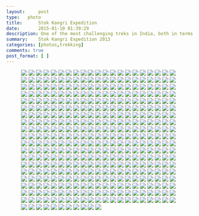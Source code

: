 ```yaml
---
layout:     post
type:   photo
title:      Stok Kangri Expedition
date:       2015-01-10 01:39:29
description: One of the most challenging treks in India, both in terms of altitude and challenges. Summit day is unforgiving.
summary:    Stok Kangri Expedition 2013
categories: [photos,trekking]
comments: true
post_format: [ ]
---
```


<figure class="third">
<a href="{{ site.url }}/images/posts/stok_kangri/10153012365950032.jpg"><img src="{{ site.url }}/images/posts/stok_kangri/10153012365950032.jpg"></a>
<a href="{{ site.url }}/images/posts/stok_kangri/10153012366490032.jpg"><img src="{{ site.url }}/images/posts/stok_kangri/10153012366490032.jpg"></a>
<a href="{{ site.url }}/images/posts/stok_kangri/10153012366575032.jpg"><img src="{{ site.url }}/images/posts/stok_kangri/10153012366575032.jpg"></a>
<a href="{{ site.url }}/images/posts/stok_kangri/10153012366635032.jpg"><img src="{{ site.url }}/images/posts/stok_kangri/10153012366635032.jpg"></a>
<a href="{{ site.url }}/images/posts/stok_kangri/10153012366895032.jpg"><img src="{{ site.url }}/images/posts/stok_kangri/10153012366895032.jpg"></a>
<a href="{{ site.url }}/images/posts/stok_kangri/10153012367115032.jpg"><img src="{{ site.url }}/images/posts/stok_kangri/10153012367115032.jpg"></a>
<a href="{{ site.url }}/images/posts/stok_kangri/10153012367130032.jpg"><img src="{{ site.url }}/images/posts/stok_kangri/10153012367130032.jpg"></a>
<a href="{{ site.url }}/images/posts/stok_kangri/10153012367240032.jpg"><img src="{{ site.url }}/images/posts/stok_kangri/10153012367240032.jpg"></a>
<a href="{{ site.url }}/images/posts/stok_kangri/10153012367510032.jpg"><img src="{{ site.url }}/images/posts/stok_kangri/10153012367510032.jpg"></a>
<a href="{{ site.url }}/images/posts/stok_kangri/10153012367765032.jpg"><img src="{{ site.url }}/images/posts/stok_kangri/10153012367765032.jpg"></a>
<a href="{{ site.url }}/images/posts/stok_kangri/10153012368810032.jpg"><img src="{{ site.url }}/images/posts/stok_kangri/10153012368810032.jpg"></a>
<a href="{{ site.url }}/images/posts/stok_kangri/10153012368845032.jpg"><img src="{{ site.url }}/images/posts/stok_kangri/10153012368845032.jpg"></a>
<a href="{{ site.url }}/images/posts/stok_kangri/10153012369815032.jpg"><img src="{{ site.url }}/images/posts/stok_kangri/10153012369815032.jpg"></a>
<a href="{{ site.url }}/images/posts/stok_kangri/10153012371290032.jpg"><img src="{{ site.url }}/images/posts/stok_kangri/10153012371290032.jpg"></a>
<a href="{{ site.url }}/images/posts/stok_kangri/10153012371375032.jpg"><img src="{{ site.url }}/images/posts/stok_kangri/10153012371375032.jpg"></a>
<a href="{{ site.url }}/images/posts/stok_kangri/10153012382440032.jpg"><img src="{{ site.url }}/images/posts/stok_kangri/10153012382440032.jpg"></a>
<a href="{{ site.url }}/images/posts/stok_kangri/10153012382505032.jpg"><img src="{{ site.url }}/images/posts/stok_kangri/10153012382505032.jpg"></a>
<a href="{{ site.url }}/images/posts/stok_kangri/10153012382555032.jpg"><img src="{{ site.url }}/images/posts/stok_kangri/10153012382555032.jpg"></a>
<a href="{{ site.url }}/images/posts/stok_kangri/10153012382815032.jpg"><img src="{{ site.url }}/images/posts/stok_kangri/10153012382815032.jpg"></a>
<a href="{{ site.url }}/images/posts/stok_kangri/10153012383090032.jpg"><img src="{{ site.url }}/images/posts/stok_kangri/10153012383090032.jpg"></a>
<a href="{{ site.url }}/images/posts/stok_kangri/10153012383150032.jpg"><img src="{{ site.url }}/images/posts/stok_kangri/10153012383150032.jpg"></a>
<a href="{{ site.url }}/images/posts/stok_kangri/10153012390275032.jpg"><img src="{{ site.url }}/images/posts/stok_kangri/10153012390275032.jpg"></a>
<a href="{{ site.url }}/images/posts/stok_kangri/10153012392725032.jpg"><img src="{{ site.url }}/images/posts/stok_kangri/10153012392725032.jpg"></a>
<a href="{{ site.url }}/images/posts/stok_kangri/10153012392855032.jpg"><img src="{{ site.url }}/images/posts/stok_kangri/10153012392855032.jpg"></a>
<a href="{{ site.url }}/images/posts/stok_kangri/10153012393150032.jpg"><img src="{{ site.url }}/images/posts/stok_kangri/10153012393150032.jpg"></a>
<a href="{{ site.url }}/images/posts/stok_kangri/10153012393525032.jpg"><img src="{{ site.url }}/images/posts/stok_kangri/10153012393525032.jpg"></a>
<a href="{{ site.url }}/images/posts/stok_kangri/10153012393805032.jpg"><img src="{{ site.url }}/images/posts/stok_kangri/10153012393805032.jpg"></a>
<a href="{{ site.url }}/images/posts/stok_kangri/10153012394025032.jpg"><img src="{{ site.url }}/images/posts/stok_kangri/10153012394025032.jpg"></a>
<a href="{{ site.url }}/images/posts/stok_kangri/10153012394250032.jpg"><img src="{{ site.url }}/images/posts/stok_kangri/10153012394250032.jpg"></a>
<a href="{{ site.url }}/images/posts/stok_kangri/10153012394335032.jpg"><img src="{{ site.url }}/images/posts/stok_kangri/10153012394335032.jpg"></a>
<a href="{{ site.url }}/images/posts/stok_kangri/10153012394810032.jpg"><img src="{{ site.url }}/images/posts/stok_kangri/10153012394810032.jpg"></a>
<a href="{{ site.url }}/images/posts/stok_kangri/10153012404295032.jpg"><img src="{{ site.url }}/images/posts/stok_kangri/10153012404295032.jpg"></a>
<a href="{{ site.url }}/images/posts/stok_kangri/10153012404580032.jpg"><img src="{{ site.url }}/images/posts/stok_kangri/10153012404580032.jpg"></a>
<a href="{{ site.url }}/images/posts/stok_kangri/10153012404585032.jpg"><img src="{{ site.url }}/images/posts/stok_kangri/10153012404585032.jpg"></a>
<a href="{{ site.url }}/images/posts/stok_kangri/10153012404745032.jpg"><img src="{{ site.url }}/images/posts/stok_kangri/10153012404745032.jpg"></a>
<a href="{{ site.url }}/images/posts/stok_kangri/10153012405150032.jpg"><img src="{{ site.url }}/images/posts/stok_kangri/10153012405150032.jpg"></a>
<a href="{{ site.url }}/images/posts/stok_kangri/10153012405350032.jpg"><img src="{{ site.url }}/images/posts/stok_kangri/10153012405350032.jpg"></a>
<a href="{{ site.url }}/images/posts/stok_kangri/10153012405530032.jpg"><img src="{{ site.url }}/images/posts/stok_kangri/10153012405530032.jpg"></a>
<a href="{{ site.url }}/images/posts/stok_kangri/10153012405820032.jpg"><img src="{{ site.url }}/images/posts/stok_kangri/10153012405820032.jpg"></a>
<a href="{{ site.url }}/images/posts/stok_kangri/10153012406025032.jpg"><img src="{{ site.url }}/images/posts/stok_kangri/10153012406025032.jpg"></a>
<a href="{{ site.url }}/images/posts/stok_kangri/10153012406740032.jpg"><img src="{{ site.url }}/images/posts/stok_kangri/10153012406740032.jpg"></a>
<a href="{{ site.url }}/images/posts/stok_kangri/10153012407150032.jpg"><img src="{{ site.url }}/images/posts/stok_kangri/10153012407150032.jpg"></a>
<a href="{{ site.url }}/images/posts/stok_kangri/10153012413920032.jpg"><img src="{{ site.url }}/images/posts/stok_kangri/10153012413920032.jpg"></a>
<a href="{{ site.url }}/images/posts/stok_kangri/10153012413945032.jpg"><img src="{{ site.url }}/images/posts/stok_kangri/10153012413945032.jpg"></a>
<a href="{{ site.url }}/images/posts/stok_kangri/10153012451215032.jpg"><img src="{{ site.url }}/images/posts/stok_kangri/10153012451215032.jpg"></a>
<a href="{{ site.url }}/images/posts/stok_kangri/10153012451815032.jpg"><img src="{{ site.url }}/images/posts/stok_kangri/10153012451815032.jpg"></a>
<a href="{{ site.url }}/images/posts/stok_kangri/10153012460555032.jpg"><img src="{{ site.url }}/images/posts/stok_kangri/10153012460555032.jpg"></a>
<a href="{{ site.url }}/images/posts/stok_kangri/10153012461110032.jpg"><img src="{{ site.url }}/images/posts/stok_kangri/10153012461110032.jpg"></a>
<a href="{{ site.url }}/images/posts/stok_kangri/10153012461440032.jpg"><img src="{{ site.url }}/images/posts/stok_kangri/10153012461440032.jpg"></a>
<a href="{{ site.url }}/images/posts/stok_kangri/10153012461765032.jpg"><img src="{{ site.url }}/images/posts/stok_kangri/10153012461765032.jpg"></a>
<a href="{{ site.url }}/images/posts/stok_kangri/10153012462220032.jpg"><img src="{{ site.url }}/images/posts/stok_kangri/10153012462220032.jpg"></a>
<a href="{{ site.url }}/images/posts/stok_kangri/10153012586525032.jpg"><img src="{{ site.url }}/images/posts/stok_kangri/10153012586525032.jpg"></a>
<a href="{{ site.url }}/images/posts/stok_kangri/10153012586670032.jpg"><img src="{{ site.url }}/images/posts/stok_kangri/10153012586670032.jpg"></a>
<a href="{{ site.url }}/images/posts/stok_kangri/10153012586725032.jpg"><img src="{{ site.url }}/images/posts/stok_kangri/10153012586725032.jpg"></a>
<a href="{{ site.url }}/images/posts/stok_kangri/10153012586895032.jpg"><img src="{{ site.url }}/images/posts/stok_kangri/10153012586895032.jpg"></a>
<a href="{{ site.url }}/images/posts/stok_kangri/10153012587160032.jpg"><img src="{{ site.url }}/images/posts/stok_kangri/10153012587160032.jpg"></a>
<a href="{{ site.url }}/images/posts/stok_kangri/10153012587430032.jpg"><img src="{{ site.url }}/images/posts/stok_kangri/10153012587430032.jpg"></a>
<a href="{{ site.url }}/images/posts/stok_kangri/10153012587700032.jpg"><img src="{{ site.url }}/images/posts/stok_kangri/10153012587700032.jpg"></a>
<a href="{{ site.url }}/images/posts/stok_kangri/10153012587920032.jpg"><img src="{{ site.url }}/images/posts/stok_kangri/10153012587920032.jpg"></a>
<a href="{{ site.url }}/images/posts/stok_kangri/10153012588185032.jpg"><img src="{{ site.url }}/images/posts/stok_kangri/10153012588185032.jpg"></a>
<a href="{{ site.url }}/images/posts/stok_kangri/10153012588485032.jpg"><img src="{{ site.url }}/images/posts/stok_kangri/10153012588485032.jpg"></a>
<a href="{{ site.url }}/images/posts/stok_kangri/10153012588705032.jpg"><img src="{{ site.url }}/images/posts/stok_kangri/10153012588705032.jpg"></a>
<a href="{{ site.url }}/images/posts/stok_kangri/10153012588950032.jpg"><img src="{{ site.url }}/images/posts/stok_kangri/10153012588950032.jpg"></a>
<a href="{{ site.url }}/images/posts/stok_kangri/10153012589215032.jpg"><img src="{{ site.url }}/images/posts/stok_kangri/10153012589215032.jpg"></a>
<a href="{{ site.url }}/images/posts/stok_kangri/10153012589475032.jpg"><img src="{{ site.url }}/images/posts/stok_kangri/10153012589475032.jpg"></a>
<a href="{{ site.url }}/images/posts/stok_kangri/10153012589690032.jpg"><img src="{{ site.url }}/images/posts/stok_kangri/10153012589690032.jpg"></a>
<a href="{{ site.url }}/images/posts/stok_kangri/10153012590075032.jpg"><img src="{{ site.url }}/images/posts/stok_kangri/10153012590075032.jpg"></a>
<a href="{{ site.url }}/images/posts/stok_kangri/10153012590485032.jpg"><img src="{{ site.url }}/images/posts/stok_kangri/10153012590485032.jpg"></a>
<a href="{{ site.url }}/images/posts/stok_kangri/10153012591050032.jpg"><img src="{{ site.url }}/images/posts/stok_kangri/10153012591050032.jpg"></a>
<a href="{{ site.url }}/images/posts/stok_kangri/10153012591215032.jpg"><img src="{{ site.url }}/images/posts/stok_kangri/10153012591215032.jpg"></a>
<a href="{{ site.url }}/images/posts/stok_kangri/10153012621095032.jpg"><img src="{{ site.url }}/images/posts/stok_kangri/10153012621095032.jpg"></a>
<a href="{{ site.url }}/images/posts/stok_kangri/10153012621525032.jpg"><img src="{{ site.url }}/images/posts/stok_kangri/10153012621525032.jpg"></a>
<a href="{{ site.url }}/images/posts/stok_kangri/10153012621545032.jpg"><img src="{{ site.url }}/images/posts/stok_kangri/10153012621545032.jpg"></a>
<a href="{{ site.url }}/images/posts/stok_kangri/10153012621750032.jpg"><img src="{{ site.url }}/images/posts/stok_kangri/10153012621750032.jpg"></a>
<a href="{{ site.url }}/images/posts/stok_kangri/10153012621930032.jpg"><img src="{{ site.url }}/images/posts/stok_kangri/10153012621930032.jpg"></a>
<a href="{{ site.url }}/images/posts/stok_kangri/10153012622190032.jpg"><img src="{{ site.url }}/images/posts/stok_kangri/10153012622190032.jpg"></a>
<a href="{{ site.url }}/images/posts/stok_kangri/10153012622885032.jpg"><img src="{{ site.url }}/images/posts/stok_kangri/10153012622885032.jpg"></a>
<a href="{{ site.url }}/images/posts/stok_kangri/10153012623100032.jpg"><img src="{{ site.url }}/images/posts/stok_kangri/10153012623100032.jpg"></a>
<a href="{{ site.url }}/images/posts/stok_kangri/10153012623305032.jpg"><img src="{{ site.url }}/images/posts/stok_kangri/10153012623305032.jpg"></a>
<a href="{{ site.url }}/images/posts/stok_kangri/10153012623585032.jpg"><img src="{{ site.url }}/images/posts/stok_kangri/10153012623585032.jpg"></a>
<a href="{{ site.url }}/images/posts/stok_kangri/10153012623770032.jpg"><img src="{{ site.url }}/images/posts/stok_kangri/10153012623770032.jpg"></a>
<a href="{{ site.url }}/images/posts/stok_kangri/10153012623930032.jpg"><img src="{{ site.url }}/images/posts/stok_kangri/10153012623930032.jpg"></a>
<a href="{{ site.url }}/images/posts/stok_kangri/10153012624130032.jpg"><img src="{{ site.url }}/images/posts/stok_kangri/10153012624130032.jpg"></a>
<a href="{{ site.url }}/images/posts/stok_kangri/10153012624365032.jpg"><img src="{{ site.url }}/images/posts/stok_kangri/10153012624365032.jpg"></a>
<a href="{{ site.url }}/images/posts/stok_kangri/10153012624540032.jpg"><img src="{{ site.url }}/images/posts/stok_kangri/10153012624540032.jpg"></a>
<a href="{{ site.url }}/images/posts/stok_kangri/10153012624690032.jpg"><img src="{{ site.url }}/images/posts/stok_kangri/10153012624690032.jpg"></a>
<a href="{{ site.url }}/images/posts/stok_kangri/10153012624805032.jpg"><img src="{{ site.url }}/images/posts/stok_kangri/10153012624805032.jpg"></a>
<a href="{{ site.url }}/images/posts/stok_kangri/10153012625310032.jpg"><img src="{{ site.url }}/images/posts/stok_kangri/10153012625310032.jpg"></a>
<a href="{{ site.url }}/images/posts/stok_kangri/10153012625510032.jpg"><img src="{{ site.url }}/images/posts/stok_kangri/10153012625510032.jpg"></a>
<a href="{{ site.url }}/images/posts/stok_kangri/10153012625785032.jpg"><img src="{{ site.url }}/images/posts/stok_kangri/10153012625785032.jpg"></a>
<a href="{{ site.url }}/images/posts/stok_kangri/10153012626095032.jpg"><img src="{{ site.url }}/images/posts/stok_kangri/10153012626095032.jpg"></a>
<a href="{{ site.url }}/images/posts/stok_kangri/10153012626445032.jpg"><img src="{{ site.url }}/images/posts/stok_kangri/10153012626445032.jpg"></a>
<a href="{{ site.url }}/images/posts/stok_kangri/10153012626670032.jpg"><img src="{{ site.url }}/images/posts/stok_kangri/10153012626670032.jpg"></a>
<a href="{{ site.url }}/images/posts/stok_kangri/10153012626820032.jpg"><img src="{{ site.url }}/images/posts/stok_kangri/10153012626820032.jpg"></a>
<a href="{{ site.url }}/images/posts/stok_kangri/10153012627055032.jpg"><img src="{{ site.url }}/images/posts/stok_kangri/10153012627055032.jpg"></a>
<a href="{{ site.url }}/images/posts/stok_kangri/10153012627525032.jpg"><img src="{{ site.url }}/images/posts/stok_kangri/10153012627525032.jpg"></a>
<a href="{{ site.url }}/images/posts/stok_kangri/10153012627750032.jpg"><img src="{{ site.url }}/images/posts/stok_kangri/10153012627750032.jpg"></a>
<a href="{{ site.url }}/images/posts/stok_kangri/10153012627790032.jpg"><img src="{{ site.url }}/images/posts/stok_kangri/10153012627790032.jpg"></a>
<a href="{{ site.url }}/images/posts/stok_kangri/10153012627990032.jpg"><img src="{{ site.url }}/images/posts/stok_kangri/10153012627990032.jpg"></a>
<a href="{{ site.url }}/images/posts/stok_kangri/10153012628300032.jpg"><img src="{{ site.url }}/images/posts/stok_kangri/10153012628300032.jpg"></a>
<a href="{{ site.url }}/images/posts/stok_kangri/10153012628485032.jpg"><img src="{{ site.url }}/images/posts/stok_kangri/10153012628485032.jpg"></a>
<a href="{{ site.url }}/images/posts/stok_kangri/10153012628610032.jpg"><img src="{{ site.url }}/images/posts/stok_kangri/10153012628610032.jpg"></a>
<a href="{{ site.url }}/images/posts/stok_kangri/10153012628830032.jpg"><img src="{{ site.url }}/images/posts/stok_kangri/10153012628830032.jpg"></a>
<a href="{{ site.url }}/images/posts/stok_kangri/10153012629125032.jpg"><img src="{{ site.url }}/images/posts/stok_kangri/10153012629125032.jpg"></a>
<a href="{{ site.url }}/images/posts/stok_kangri/10153012629265032.jpg"><img src="{{ site.url }}/images/posts/stok_kangri/10153012629265032.jpg"></a>
<a href="{{ site.url }}/images/posts/stok_kangri/10153012629485032.jpg"><img src="{{ site.url }}/images/posts/stok_kangri/10153012629485032.jpg"></a>
<a href="{{ site.url }}/images/posts/stok_kangri/10153012629770032.jpg"><img src="{{ site.url }}/images/posts/stok_kangri/10153012629770032.jpg"></a>
<a href="{{ site.url }}/images/posts/stok_kangri/10153012630340032.jpg"><img src="{{ site.url }}/images/posts/stok_kangri/10153012630340032.jpg"></a>
<a href="{{ site.url }}/images/posts/stok_kangri/10153012631000032.jpg"><img src="{{ site.url }}/images/posts/stok_kangri/10153012631000032.jpg"></a>
<a href="{{ site.url }}/images/posts/stok_kangri/10153012631145032.jpg"><img src="{{ site.url }}/images/posts/stok_kangri/10153012631145032.jpg"></a>
<a href="{{ site.url }}/images/posts/stok_kangri/10153012631510032.jpg"><img src="{{ site.url }}/images/posts/stok_kangri/10153012631510032.jpg"></a>
<a href="{{ site.url }}/images/posts/stok_kangri/10153012632200032.jpg"><img src="{{ site.url }}/images/posts/stok_kangri/10153012632200032.jpg"></a>
<a href="{{ site.url }}/images/posts/stok_kangri/10153012632810032.jpg"><img src="{{ site.url }}/images/posts/stok_kangri/10153012632810032.jpg"></a>
<a href="{{ site.url }}/images/posts/stok_kangri/10153012632965032.jpg"><img src="{{ site.url }}/images/posts/stok_kangri/10153012632965032.jpg"></a>
<a href="{{ site.url }}/images/posts/stok_kangri/10153012633175032.jpg"><img src="{{ site.url }}/images/posts/stok_kangri/10153012633175032.jpg"></a>
<a href="{{ site.url }}/images/posts/stok_kangri/10153012633325032.jpg"><img src="{{ site.url }}/images/posts/stok_kangri/10153012633325032.jpg"></a>
<a href="{{ site.url }}/images/posts/stok_kangri/10153012633555032.jpg"><img src="{{ site.url }}/images/posts/stok_kangri/10153012633555032.jpg"></a>
<a href="{{ site.url }}/images/posts/stok_kangri/10153012633700032.jpg"><img src="{{ site.url }}/images/posts/stok_kangri/10153012633700032.jpg"></a>
<a href="{{ site.url }}/images/posts/stok_kangri/10153012634155032.jpg"><img src="{{ site.url }}/images/posts/stok_kangri/10153012634155032.jpg"></a>
<a href="{{ site.url }}/images/posts/stok_kangri/10153012634405032.jpg"><img src="{{ site.url }}/images/posts/stok_kangri/10153012634405032.jpg"></a>
<a href="{{ site.url }}/images/posts/stok_kangri/10153012634535032.jpg"><img src="{{ site.url }}/images/posts/stok_kangri/10153012634535032.jpg"></a>
<a href="{{ site.url }}/images/posts/stok_kangri/10153012634845032.jpg"><img src="{{ site.url }}/images/posts/stok_kangri/10153012634845032.jpg"></a>
<a href="{{ site.url }}/images/posts/stok_kangri/10153012635135032.jpg"><img src="{{ site.url }}/images/posts/stok_kangri/10153012635135032.jpg"></a>
<a href="{{ site.url }}/images/posts/stok_kangri/10153012635275032.jpg"><img src="{{ site.url }}/images/posts/stok_kangri/10153012635275032.jpg"></a>
<a href="{{ site.url }}/images/posts/stok_kangri/10153012635435032.jpg"><img src="{{ site.url }}/images/posts/stok_kangri/10153012635435032.jpg"></a>
<a href="{{ site.url }}/images/posts/stok_kangri/10153012635605032.jpg"><img src="{{ site.url }}/images/posts/stok_kangri/10153012635605032.jpg"></a>
<a href="{{ site.url }}/images/posts/stok_kangri/10153012635765032.jpg"><img src="{{ site.url }}/images/posts/stok_kangri/10153012635765032.jpg"></a>
<a href="{{ site.url }}/images/posts/stok_kangri/10153012635940032.jpg"><img src="{{ site.url }}/images/posts/stok_kangri/10153012635940032.jpg"></a>
<a href="{{ site.url }}/images/posts/stok_kangri/10153012636120032.jpg"><img src="{{ site.url }}/images/posts/stok_kangri/10153012636120032.jpg"></a>
<a href="{{ site.url }}/images/posts/stok_kangri/10153012636240032.jpg"><img src="{{ site.url }}/images/posts/stok_kangri/10153012636240032.jpg"></a>
<a href="{{ site.url }}/images/posts/stok_kangri/10153012636370032.jpg"><img src="{{ site.url }}/images/posts/stok_kangri/10153012636370032.jpg"></a>
<a href="{{ site.url }}/images/posts/stok_kangri/10153012636510032.jpg"><img src="{{ site.url }}/images/posts/stok_kangri/10153012636510032.jpg"></a>
<a href="{{ site.url }}/images/posts/stok_kangri/10153012636800032.jpg"><img src="{{ site.url }}/images/posts/stok_kangri/10153012636800032.jpg"></a>
<a href="{{ site.url }}/images/posts/stok_kangri/10153012636995032.jpg"><img src="{{ site.url }}/images/posts/stok_kangri/10153012636995032.jpg"></a>
<a href="{{ site.url }}/images/posts/stok_kangri/10153012646290032.jpg"><img src="{{ site.url }}/images/posts/stok_kangri/10153012646290032.jpg"></a>
<a href="{{ site.url }}/images/posts/stok_kangri/10153012646305032.jpg"><img src="{{ site.url }}/images/posts/stok_kangri/10153012646305032.jpg"></a>
<a href="{{ site.url }}/images/posts/stok_kangri/10153012646415032.jpg"><img src="{{ site.url }}/images/posts/stok_kangri/10153012646415032.jpg"></a>
<a href="{{ site.url }}/images/posts/stok_kangri/10153012646875032.jpg"><img src="{{ site.url }}/images/posts/stok_kangri/10153012646875032.jpg"></a>
<a href="{{ site.url }}/images/posts/stok_kangri/10153012647025032.jpg"><img src="{{ site.url }}/images/posts/stok_kangri/10153012647025032.jpg"></a>
<a href="{{ site.url }}/images/posts/stok_kangri/10153012647305032.jpg"><img src="{{ site.url }}/images/posts/stok_kangri/10153012647305032.jpg"></a>
<a href="{{ site.url }}/images/posts/stok_kangri/10153012647480032.jpg"><img src="{{ site.url }}/images/posts/stok_kangri/10153012647480032.jpg"></a>
<a href="{{ site.url }}/images/posts/stok_kangri/10153012647735032.jpg"><img src="{{ site.url }}/images/posts/stok_kangri/10153012647735032.jpg"></a>
<a href="{{ site.url }}/images/posts/stok_kangri/10153012647855032.jpg"><img src="{{ site.url }}/images/posts/stok_kangri/10153012647855032.jpg"></a>
<a href="{{ site.url }}/images/posts/stok_kangri/10153012648010032.jpg"><img src="{{ site.url }}/images/posts/stok_kangri/10153012648010032.jpg"></a>
<a href="{{ site.url }}/images/posts/stok_kangri/10153012648045032.jpg"><img src="{{ site.url }}/images/posts/stok_kangri/10153012648045032.jpg"></a>
<a href="{{ site.url }}/images/posts/stok_kangri/10153012648115032.jpg"><img src="{{ site.url }}/images/posts/stok_kangri/10153012648115032.jpg"></a>
<a href="{{ site.url }}/images/posts/stok_kangri/10153012648410032.jpg"><img src="{{ site.url }}/images/posts/stok_kangri/10153012648410032.jpg"></a>
<a href="{{ site.url }}/images/posts/stok_kangri/10153012648535032.jpg"><img src="{{ site.url }}/images/posts/stok_kangri/10153012648535032.jpg"></a>
<a href="{{ site.url }}/images/posts/stok_kangri/10153012648625032.jpg"><img src="{{ site.url }}/images/posts/stok_kangri/10153012648625032.jpg"></a>
<a href="{{ site.url }}/images/posts/stok_kangri/10153012648765032.jpg"><img src="{{ site.url }}/images/posts/stok_kangri/10153012648765032.jpg"></a>
<a href="{{ site.url }}/images/posts/stok_kangri/10153012649000032.jpg"><img src="{{ site.url }}/images/posts/stok_kangri/10153012649000032.jpg"></a>
<a href="{{ site.url }}/images/posts/stok_kangri/10153012649195032.jpg"><img src="{{ site.url }}/images/posts/stok_kangri/10153012649195032.jpg"></a>
<a href="{{ site.url }}/images/posts/stok_kangri/10153012649265032.jpg"><img src="{{ site.url }}/images/posts/stok_kangri/10153012649265032.jpg"></a>
<a href="{{ site.url }}/images/posts/stok_kangri/10153012649360032.jpg"><img src="{{ site.url }}/images/posts/stok_kangri/10153012649360032.jpg"></a>
<a href="{{ site.url }}/images/posts/stok_kangri/10153012649430032.jpg"><img src="{{ site.url }}/images/posts/stok_kangri/10153012649430032.jpg"></a>
<a href="{{ site.url }}/images/posts/stok_kangri/10153012649610032.jpg"><img src="{{ site.url }}/images/posts/stok_kangri/10153012649610032.jpg"></a>
<a href="{{ site.url }}/images/posts/stok_kangri/10153012649755032.jpg"><img src="{{ site.url }}/images/posts/stok_kangri/10153012649755032.jpg"></a>
<a href="{{ site.url }}/images/posts/stok_kangri/10153012649855032.jpg"><img src="{{ site.url }}/images/posts/stok_kangri/10153012649855032.jpg"></a>
<a href="{{ site.url }}/images/posts/stok_kangri/10153012649985032.jpg"><img src="{{ site.url }}/images/posts/stok_kangri/10153012649985032.jpg"></a>
<a href="{{ site.url }}/images/posts/stok_kangri/10153012650415032.jpg"><img src="{{ site.url }}/images/posts/stok_kangri/10153012650415032.jpg"></a>
<a href="{{ site.url }}/images/posts/stok_kangri/10153012650655032.jpg"><img src="{{ site.url }}/images/posts/stok_kangri/10153012650655032.jpg"></a>
<a href="{{ site.url }}/images/posts/stok_kangri/10153012650700032.jpg"><img src="{{ site.url }}/images/posts/stok_kangri/10153012650700032.jpg"></a>
<a href="{{ site.url }}/images/posts/stok_kangri/10153012650805032.jpg"><img src="{{ site.url }}/images/posts/stok_kangri/10153012650805032.jpg"></a>
<a href="{{ site.url }}/images/posts/stok_kangri/10153012651085032.jpg"><img src="{{ site.url }}/images/posts/stok_kangri/10153012651085032.jpg"></a>
<a href="{{ site.url }}/images/posts/stok_kangri/10153012651320032.jpg"><img src="{{ site.url }}/images/posts/stok_kangri/10153012651320032.jpg"></a>
<a href="{{ site.url }}/images/posts/stok_kangri/10153012651370032.jpg"><img src="{{ site.url }}/images/posts/stok_kangri/10153012651370032.jpg"></a>
<a href="{{ site.url }}/images/posts/stok_kangri/10153012651610032.jpg"><img src="{{ site.url }}/images/posts/stok_kangri/10153012651610032.jpg"></a>
<a href="{{ site.url }}/images/posts/stok_kangri/10153012651870032.jpg"><img src="{{ site.url }}/images/posts/stok_kangri/10153012651870032.jpg"></a>
<a href="{{ site.url }}/images/posts/stok_kangri/10153012652035032.jpg"><img src="{{ site.url }}/images/posts/stok_kangri/10153012652035032.jpg"></a>
<a href="{{ site.url }}/images/posts/stok_kangri/10153012652175032.jpg"><img src="{{ site.url }}/images/posts/stok_kangri/10153012652175032.jpg"></a>
<a href="{{ site.url }}/images/posts/stok_kangri/10153012652440032.jpg"><img src="{{ site.url }}/images/posts/stok_kangri/10153012652440032.jpg"></a>
<a href="{{ site.url }}/images/posts/stok_kangri/10153012652640032.jpg"><img src="{{ site.url }}/images/posts/stok_kangri/10153012652640032.jpg"></a>
<a href="{{ site.url }}/images/posts/stok_kangri/10153012652885032.jpg"><img src="{{ site.url }}/images/posts/stok_kangri/10153012652885032.jpg"></a>
<a href="{{ site.url }}/images/posts/stok_kangri/10153012653015032.jpg"><img src="{{ site.url }}/images/posts/stok_kangri/10153012653015032.jpg"></a>
<a href="{{ site.url }}/images/posts/stok_kangri/10153012653225032.jpg"><img src="{{ site.url }}/images/posts/stok_kangri/10153012653225032.jpg"></a>
<a href="{{ site.url }}/images/posts/stok_kangri/10153012653435032.jpg"><img src="{{ site.url }}/images/posts/stok_kangri/10153012653435032.jpg"></a>
<a href="{{ site.url }}/images/posts/stok_kangri/10153012653700032.jpg"><img src="{{ site.url }}/images/posts/stok_kangri/10153012653700032.jpg"></a>
<a href="{{ site.url }}/images/posts/stok_kangri/10153012653725032.jpg"><img src="{{ site.url }}/images/posts/stok_kangri/10153012653725032.jpg"></a>
<a href="{{ site.url }}/images/posts/stok_kangri/10153012653860032.jpg"><img src="{{ site.url }}/images/posts/stok_kangri/10153012653860032.jpg"></a>
<a href="{{ site.url }}/images/posts/stok_kangri/10153012654120032.jpg"><img src="{{ site.url }}/images/posts/stok_kangri/10153012654120032.jpg"></a>
<a href="{{ site.url }}/images/posts/stok_kangri/10153012654205032.jpg"><img src="{{ site.url }}/images/posts/stok_kangri/10153012654205032.jpg"></a>
<a href="{{ site.url }}/images/posts/stok_kangri/10153012654325032.jpg"><img src="{{ site.url }}/images/posts/stok_kangri/10153012654325032.jpg"></a>
<a href="{{ site.url }}/images/posts/stok_kangri/10153012654505032.jpg"><img src="{{ site.url }}/images/posts/stok_kangri/10153012654505032.jpg"></a>
<a href="{{ site.url }}/images/posts/stok_kangri/10153012654755032.jpg"><img src="{{ site.url }}/images/posts/stok_kangri/10153012654755032.jpg"></a>
<a href="{{ site.url }}/images/posts/stok_kangri/10153012654825032.jpg"><img src="{{ site.url }}/images/posts/stok_kangri/10153012654825032.jpg"></a>
<a href="{{ site.url }}/images/posts/stok_kangri/10153012654950032.jpg"><img src="{{ site.url }}/images/posts/stok_kangri/10153012654950032.jpg"></a>
<a href="{{ site.url }}/images/posts/stok_kangri/10153012655105032.jpg"><img src="{{ site.url }}/images/posts/stok_kangri/10153012655105032.jpg"></a>
<a href="{{ site.url }}/images/posts/stok_kangri/10153012655320032.jpg"><img src="{{ site.url }}/images/posts/stok_kangri/10153012655320032.jpg"></a>
<a href="{{ site.url }}/images/posts/stok_kangri/10153012655450032.jpg"><img src="{{ site.url }}/images/posts/stok_kangri/10153012655450032.jpg"></a>
<a href="{{ site.url }}/images/posts/stok_kangri/10153012655575032.jpg"><img src="{{ site.url }}/images/posts/stok_kangri/10153012655575032.jpg"></a>
<a href="{{ site.url }}/images/posts/stok_kangri/10153012656070032.jpg"><img src="{{ site.url }}/images/posts/stok_kangri/10153012656070032.jpg"></a>
<a href="{{ site.url }}/images/posts/stok_kangri/10153012656320032.jpg"><img src="{{ site.url }}/images/posts/stok_kangri/10153012656320032.jpg"></a>
<a href="{{ site.url }}/images/posts/stok_kangri/10153012656520032.jpg"><img src="{{ site.url }}/images/posts/stok_kangri/10153012656520032.jpg"></a>
<a href="{{ site.url }}/images/posts/stok_kangri/10153012656660032.jpg"><img src="{{ site.url }}/images/posts/stok_kangri/10153012656660032.jpg"></a>
<a href="{{ site.url }}/images/posts/stok_kangri/10153012656945032.jpg"><img src="{{ site.url }}/images/posts/stok_kangri/10153012656945032.jpg"></a>
<a href="{{ site.url }}/images/posts/stok_kangri/10153012657160032.jpg"><img src="{{ site.url }}/images/posts/stok_kangri/10153012657160032.jpg"></a>
<a href="{{ site.url }}/images/posts/stok_kangri/10153012657440032.jpg"><img src="{{ site.url }}/images/posts/stok_kangri/10153012657440032.jpg"></a>
<a href="{{ site.url }}/images/posts/stok_kangri/10153012657700032.jpg"><img src="{{ site.url }}/images/posts/stok_kangri/10153012657700032.jpg"></a>
<a href="{{ site.url }}/images/posts/stok_kangri/10153012657995032.jpg"><img src="{{ site.url }}/images/posts/stok_kangri/10153012657995032.jpg"></a>
<a href="{{ site.url }}/images/posts/stok_kangri/10153012658315032.jpg"><img src="{{ site.url }}/images/posts/stok_kangri/10153012658315032.jpg"></a>
<a href="{{ site.url }}/images/posts/stok_kangri/10153012658565032.jpg"><img src="{{ site.url }}/images/posts/stok_kangri/10153012658565032.jpg"></a>
<a href="{{ site.url }}/images/posts/stok_kangri/10153012658855032.jpg"><img src="{{ site.url }}/images/posts/stok_kangri/10153012658855032.jpg"></a>
<a href="{{ site.url }}/images/posts/stok_kangri/10153012659060032.jpg"><img src="{{ site.url }}/images/posts/stok_kangri/10153012659060032.jpg"></a>
<a href="{{ site.url }}/images/posts/stok_kangri/10153012659240032.jpg"><img src="{{ site.url }}/images/posts/stok_kangri/10153012659240032.jpg"></a>
<a href="{{ site.url }}/images/posts/stok_kangri/10153012659540032.jpg"><img src="{{ site.url }}/images/posts/stok_kangri/10153012659540032.jpg"></a>
<a href="{{ site.url }}/images/posts/stok_kangri/10153012659570032.jpg"><img src="{{ site.url }}/images/posts/stok_kangri/10153012659570032.jpg"></a>
<a href="{{ site.url }}/images/posts/stok_kangri/10153012659635032.jpg"><img src="{{ site.url }}/images/posts/stok_kangri/10153012659635032.jpg"></a>
<a href="{{ site.url }}/images/posts/stok_kangri/10153012659990032.jpg"><img src="{{ site.url }}/images/posts/stok_kangri/10153012659990032.jpg"></a>
<a href="{{ site.url }}/images/posts/stok_kangri/10153012660195032.jpg"><img src="{{ site.url }}/images/posts/stok_kangri/10153012660195032.jpg"></a>
<a href="{{ site.url }}/images/posts/stok_kangri/10153012660225032.jpg"><img src="{{ site.url }}/images/posts/stok_kangri/10153012660225032.jpg"></a>
<a href="{{ site.url }}/images/posts/stok_kangri/10153012660315032.jpg"><img src="{{ site.url }}/images/posts/stok_kangri/10153012660315032.jpg"></a>
<a href="{{ site.url }}/images/posts/stok_kangri/10153012660400032.jpg"><img src="{{ site.url }}/images/posts/stok_kangri/10153012660400032.jpg"></a>
<a href="{{ site.url }}/images/posts/stok_kangri/10153012677400032.jpg"><img src="{{ site.url }}/images/posts/stok_kangri/10153012677400032.jpg"></a>
<a href="{{ site.url }}/images/posts/stok_kangri/10153012677750032.jpg"><img src="{{ site.url }}/images/posts/stok_kangri/10153012677750032.jpg"></a>
<a href="{{ site.url }}/images/posts/stok_kangri/10153012677805032.jpg"><img src="{{ site.url }}/images/posts/stok_kangri/10153012677805032.jpg"></a>
<a href="{{ site.url }}/images/posts/stok_kangri/10153012677900032.jpg"><img src="{{ site.url }}/images/posts/stok_kangri/10153012677900032.jpg"></a>
<a href="{{ site.url }}/images/posts/stok_kangri/10153012678190032.jpg"><img src="{{ site.url }}/images/posts/stok_kangri/10153012678190032.jpg"></a>
<a href="{{ site.url }}/images/posts/stok_kangri/10153012678445032.jpg"><img src="{{ site.url }}/images/posts/stok_kangri/10153012678445032.jpg"></a>
<a href="{{ site.url }}/images/posts/stok_kangri/10153012679050032.jpg"><img src="{{ site.url }}/images/posts/stok_kangri/10153012679050032.jpg"></a>
<a href="{{ site.url }}/images/posts/stok_kangri/10153012679380032.jpg"><img src="{{ site.url }}/images/posts/stok_kangri/10153012679380032.jpg"></a>
<a href="{{ site.url }}/images/posts/stok_kangri/10153012679780032.jpg"><img src="{{ site.url }}/images/posts/stok_kangri/10153012679780032.jpg"></a>
<a href="{{ site.url }}/images/posts/stok_kangri/10153012679910032.jpg"><img src="{{ site.url }}/images/posts/stok_kangri/10153012679910032.jpg"></a>
<a href="{{ site.url }}/images/posts/stok_kangri/10153012680315032.jpg"><img src="{{ site.url }}/images/posts/stok_kangri/10153012680315032.jpg"></a>
<a href="{{ site.url }}/images/posts/stok_kangri/10153012680955032.jpg"><img src="{{ site.url }}/images/posts/stok_kangri/10153012680955032.jpg"></a>
<a href="{{ site.url }}/images/posts/stok_kangri/10153012681120032.jpg"><img src="{{ site.url }}/images/posts/stok_kangri/10153012681120032.jpg"></a>
<a href="{{ site.url }}/images/posts/stok_kangri/10153012681250032.jpg"><img src="{{ site.url }}/images/posts/stok_kangri/10153012681250032.jpg"></a>
<a href="{{ site.url }}/images/posts/stok_kangri/10153012681535032.jpg"><img src="{{ site.url }}/images/posts/stok_kangri/10153012681535032.jpg"></a>
<a href="{{ site.url }}/images/posts/stok_kangri/10153012694305032.jpg"><img src="{{ site.url }}/images/posts/stok_kangri/10153012694305032.jpg"></a>
<a href="{{ site.url }}/images/posts/stok_kangri/10153012694340032.jpg"><img src="{{ site.url }}/images/posts/stok_kangri/10153012694340032.jpg"></a>
<a href="{{ site.url }}/images/posts/stok_kangri/10153012694390032.jpg"><img src="{{ site.url }}/images/posts/stok_kangri/10153012694390032.jpg"></a>
<a href="{{ site.url }}/images/posts/stok_kangri/10153012694570032.jpg"><img src="{{ site.url }}/images/posts/stok_kangri/10153012694570032.jpg"></a>
<a href="{{ site.url }}/images/posts/stok_kangri/10153012694710032.jpg"><img src="{{ site.url }}/images/posts/stok_kangri/10153012694710032.jpg"></a>
<a href="{{ site.url }}/images/posts/stok_kangri/10153012694775032.jpg"><img src="{{ site.url }}/images/posts/stok_kangri/10153012694775032.jpg"></a>
<a href="{{ site.url }}/images/posts/stok_kangri/10153012694910032.jpg"><img src="{{ site.url }}/images/posts/stok_kangri/10153012694910032.jpg"></a>
<a href="{{ site.url }}/images/posts/stok_kangri/10153012695005032.jpg"><img src="{{ site.url }}/images/posts/stok_kangri/10153012695005032.jpg"></a>
<a href="{{ site.url }}/images/posts/stok_kangri/10153012695220032.jpg"><img src="{{ site.url }}/images/posts/stok_kangri/10153012695220032.jpg"></a>
<a href="{{ site.url }}/images/posts/stok_kangri/10153012695475032.jpg"><img src="{{ site.url }}/images/posts/stok_kangri/10153012695475032.jpg"></a>
<a href="{{ site.url }}/images/posts/stok_kangri/10153012695550032.jpg"><img src="{{ site.url }}/images/posts/stok_kangri/10153012695550032.jpg"></a>
<a href="{{ site.url }}/images/posts/stok_kangri/10153012695795032.jpg"><img src="{{ site.url }}/images/posts/stok_kangri/10153012695795032.jpg"></a>
<a href="{{ site.url }}/images/posts/stok_kangri/10153012696080032.jpg"><img src="{{ site.url }}/images/posts/stok_kangri/10153012696080032.jpg"></a>
<a href="{{ site.url }}/images/posts/stok_kangri/10153012696240032.jpg"><img src="{{ site.url }}/images/posts/stok_kangri/10153012696240032.jpg"></a>
<a href="{{ site.url }}/images/posts/stok_kangri/10153012696390032.jpg"><img src="{{ site.url }}/images/posts/stok_kangri/10153012696390032.jpg"></a>
<a href="{{ site.url }}/images/posts/stok_kangri/10153012696600032.jpg"><img src="{{ site.url }}/images/posts/stok_kangri/10153012696600032.jpg"></a>
<a href="{{ site.url }}/images/posts/stok_kangri/10153012696860032.jpg"><img src="{{ site.url }}/images/posts/stok_kangri/10153012696860032.jpg"></a>
<a href="{{ site.url }}/images/posts/stok_kangri/10153012697010032.jpg"><img src="{{ site.url }}/images/posts/stok_kangri/10153012697010032.jpg"></a>
<a href="{{ site.url }}/images/posts/stok_kangri/10153012697150032.jpg"><img src="{{ site.url }}/images/posts/stok_kangri/10153012697150032.jpg"></a>
<a href="{{ site.url }}/images/posts/stok_kangri/10153012697395032.jpg"><img src="{{ site.url }}/images/posts/stok_kangri/10153012697395032.jpg"></a>
<a href="{{ site.url }}/images/posts/stok_kangri/10153012697860032.jpg"><img src="{{ site.url }}/images/posts/stok_kangri/10153012697860032.jpg"></a>
<a href="{{ site.url }}/images/posts/stok_kangri/10153012697955032.jpg"><img src="{{ site.url }}/images/posts/stok_kangri/10153012697955032.jpg"></a>
<a href="{{ site.url }}/images/posts/stok_kangri/10153012698080032.jpg"><img src="{{ site.url }}/images/posts/stok_kangri/10153012698080032.jpg"></a>
<a href="{{ site.url }}/images/posts/stok_kangri/10153012698245032.jpg"><img src="{{ site.url }}/images/posts/stok_kangri/10153012698245032.jpg"></a>
<a href="{{ site.url }}/images/posts/stok_kangri/10153012698525032.jpg"><img src="{{ site.url }}/images/posts/stok_kangri/10153012698525032.jpg"></a>
<a href="{{ site.url }}/images/posts/stok_kangri/10153012698840032.jpg"><img src="{{ site.url }}/images/posts/stok_kangri/10153012698840032.jpg"></a>
<a href="{{ site.url }}/images/posts/stok_kangri/10153012699010032.jpg"><img src="{{ site.url }}/images/posts/stok_kangri/10153012699010032.jpg"></a>
<a href="{{ site.url }}/images/posts/stok_kangri/10153012699145032.jpg"><img src="{{ site.url }}/images/posts/stok_kangri/10153012699145032.jpg"></a>
<a href="{{ site.url }}/images/posts/stok_kangri/10153012699370032.jpg"><img src="{{ site.url }}/images/posts/stok_kangri/10153012699370032.jpg"></a>
<a href="{{ site.url }}/images/posts/stok_kangri/10153012699635032.jpg"><img src="{{ site.url }}/images/posts/stok_kangri/10153012699635032.jpg"></a>
<a href="{{ site.url }}/images/posts/stok_kangri/10153012699710032.jpg"><img src="{{ site.url }}/images/posts/stok_kangri/10153012699710032.jpg"></a>
<a href="{{ site.url }}/images/posts/stok_kangri/10153012699900032.jpg"><img src="{{ site.url }}/images/posts/stok_kangri/10153012699900032.jpg"></a>
<a href="{{ site.url }}/images/posts/stok_kangri/10153012700090032.jpg"><img src="{{ site.url }}/images/posts/stok_kangri/10153012700090032.jpg"></a>
<a href="{{ site.url }}/images/posts/stok_kangri/10153012700205032.jpg"><img src="{{ site.url }}/images/posts/stok_kangri/10153012700205032.jpg"></a>
<a href="{{ site.url }}/images/posts/stok_kangri/10153012700365032.jpg"><img src="{{ site.url }}/images/posts/stok_kangri/10153012700365032.jpg"></a>
<a href="{{ site.url }}/images/posts/stok_kangri/10153012700545032.jpg"><img src="{{ site.url }}/images/posts/stok_kangri/10153012700545032.jpg"></a>
<a href="{{ site.url }}/images/posts/stok_kangri/10153012700740032.jpg"><img src="{{ site.url }}/images/posts/stok_kangri/10153012700740032.jpg"></a>
<a href="{{ site.url }}/images/posts/stok_kangri/10153012700885032.jpg"><img src="{{ site.url }}/images/posts/stok_kangri/10153012700885032.jpg"></a>
<a href="{{ site.url }}/images/posts/stok_kangri/10153012701045032.jpg"><img src="{{ site.url }}/images/posts/stok_kangri/10153012701045032.jpg"></a>
<a href="{{ site.url }}/images/posts/stok_kangri/10153012701215032.jpg"><img src="{{ site.url }}/images/posts/stok_kangri/10153012701215032.jpg"></a>
<a href="{{ site.url }}/images/posts/stok_kangri/10153012701660032.jpg"><img src="{{ site.url }}/images/posts/stok_kangri/10153012701660032.jpg"></a>
<a href="{{ site.url }}/images/posts/stok_kangri/10153012702150032.jpg"><img src="{{ site.url }}/images/posts/stok_kangri/10153012702150032.jpg"></a>
<a href="{{ site.url }}/images/posts/stok_kangri/10153012702240032.jpg"><img src="{{ site.url }}/images/posts/stok_kangri/10153012702240032.jpg"></a>
<a href="{{ site.url }}/images/posts/stok_kangri/10153012702365032.jpg"><img src="{{ site.url }}/images/posts/stok_kangri/10153012702365032.jpg"></a>
<a href="{{ site.url }}/images/posts/stok_kangri/10153012702650032.jpg"><img src="{{ site.url }}/images/posts/stok_kangri/10153012702650032.jpg"></a>
<a href="{{ site.url }}/images/posts/stok_kangri/10153012703075032.jpg"><img src="{{ site.url }}/images/posts/stok_kangri/10153012703075032.jpg"></a>
<a href="{{ site.url }}/images/posts/stok_kangri/10153012703340032.jpg"><img src="{{ site.url }}/images/posts/stok_kangri/10153012703340032.jpg"></a>
<a href="{{ site.url }}/images/posts/stok_kangri/10153012703450032.jpg"><img src="{{ site.url }}/images/posts/stok_kangri/10153012703450032.jpg"></a>
<a href="{{ site.url }}/images/posts/stok_kangri/10153012703900032.jpg"><img src="{{ site.url }}/images/posts/stok_kangri/10153012703900032.jpg"></a>
<a href="{{ site.url }}/images/posts/stok_kangri/10153012704335032.jpg"><img src="{{ site.url }}/images/posts/stok_kangri/10153012704335032.jpg"></a>
<a href="{{ site.url }}/images/posts/stok_kangri/10153012704465032.jpg"><img src="{{ site.url }}/images/posts/stok_kangri/10153012704465032.jpg"></a>
<a href="{{ site.url }}/images/posts/stok_kangri/10153012704565032.jpg"><img src="{{ site.url }}/images/posts/stok_kangri/10153012704565032.jpg"></a>
<a href="{{ site.url }}/images/posts/stok_kangri/10153012704735032.jpg"><img src="{{ site.url }}/images/posts/stok_kangri/10153012704735032.jpg"></a>
<a href="{{ site.url }}/images/posts/stok_kangri/10153012705190032.jpg"><img src="{{ site.url }}/images/posts/stok_kangri/10153012705190032.jpg"></a>
<a href="{{ site.url }}/images/posts/stok_kangri/10153012705370032.jpg"><img src="{{ site.url }}/images/posts/stok_kangri/10153012705370032.jpg"></a>
<a href="{{ site.url }}/images/posts/stok_kangri/10153012705380032.jpg"><img src="{{ site.url }}/images/posts/stok_kangri/10153012705380032.jpg"></a>
<a href="{{ site.url }}/images/posts/stok_kangri/10153012705530032.jpg"><img src="{{ site.url }}/images/posts/stok_kangri/10153012705530032.jpg"></a>
<a href="{{ site.url }}/images/posts/stok_kangri/10153012705715032.jpg"><img src="{{ site.url }}/images/posts/stok_kangri/10153012705715032.jpg"></a>
<a href="{{ site.url }}/images/posts/stok_kangri/10153012705855032.jpg"><img src="{{ site.url }}/images/posts/stok_kangri/10153012705855032.jpg"></a>
<a href="{{ site.url }}/images/posts/stok_kangri/10153012706005032.jpg"><img src="{{ site.url }}/images/posts/stok_kangri/10153012706005032.jpg"></a>
<a href="{{ site.url }}/images/posts/stok_kangri/10153012706150032.jpg"><img src="{{ site.url }}/images/posts/stok_kangri/10153012706150032.jpg"></a>
<a href="{{ site.url }}/images/posts/stok_kangri/10153012706305032.jpg"><img src="{{ site.url }}/images/posts/stok_kangri/10153012706305032.jpg"></a>
<a href="{{ site.url }}/images/posts/stok_kangri/10153012706430032.jpg"><img src="{{ site.url }}/images/posts/stok_kangri/10153012706430032.jpg"></a>
<a href="{{ site.url }}/images/posts/stok_kangri/10153012706610032.jpg"><img src="{{ site.url }}/images/posts/stok_kangri/10153012706610032.jpg"></a>
<a href="{{ site.url }}/images/posts/stok_kangri/10153012706860032.jpg"><img src="{{ site.url }}/images/posts/stok_kangri/10153012706860032.jpg"></a>
<a href="{{ site.url }}/images/posts/stok_kangri/10153012706865032.jpg"><img src="{{ site.url }}/images/posts/stok_kangri/10153012706865032.jpg"></a>
<a href="{{ site.url }}/images/posts/stok_kangri/10153012707015032.jpg"><img src="{{ site.url }}/images/posts/stok_kangri/10153012707015032.jpg"></a>
<a href="{{ site.url }}/images/posts/stok_kangri/10153012707115032.jpg"><img src="{{ site.url }}/images/posts/stok_kangri/10153012707115032.jpg"></a>
<a href="{{ site.url }}/images/posts/stok_kangri/10153012707280032.jpg"><img src="{{ site.url }}/images/posts/stok_kangri/10153012707280032.jpg"></a>
<a href="{{ site.url }}/images/posts/stok_kangri/10153012707465032.jpg"><img src="{{ site.url }}/images/posts/stok_kangri/10153012707465032.jpg"></a>
<a href="{{ site.url }}/images/posts/stok_kangri/10153012707965032.jpg"><img src="{{ site.url }}/images/posts/stok_kangri/10153012707965032.jpg"></a>
<a href="{{ site.url }}/images/posts/stok_kangri/10153012708130032.jpg"><img src="{{ site.url }}/images/posts/stok_kangri/10153012708130032.jpg"></a>
<a href="{{ site.url }}/images/posts/stok_kangri/10153012708215032.jpg"><img src="{{ site.url }}/images/posts/stok_kangri/10153012708215032.jpg"></a>
<a href="{{ site.url }}/images/posts/stok_kangri/10153012708425032.jpg"><img src="{{ site.url }}/images/posts/stok_kangri/10153012708425032.jpg"></a>
<a href="{{ site.url }}/images/posts/stok_kangri/10153012708670032.jpg"><img src="{{ site.url }}/images/posts/stok_kangri/10153012708670032.jpg"></a>
<a href="{{ site.url }}/images/posts/stok_kangri/10153012708780032.jpg"><img src="{{ site.url }}/images/posts/stok_kangri/10153012708780032.jpg"></a>
<a href="{{ site.url }}/images/posts/stok_kangri/10153012709000032.jpg"><img src="{{ site.url }}/images/posts/stok_kangri/10153012709000032.jpg"></a>
<a href="{{ site.url }}/images/posts/stok_kangri/10153012709200032.jpg"><img src="{{ site.url }}/images/posts/stok_kangri/10153012709200032.jpg"></a>
<a href="{{ site.url }}/images/posts/stok_kangri/10153012709310032.jpg"><img src="{{ site.url }}/images/posts/stok_kangri/10153012709310032.jpg"></a>
<a href="{{ site.url }}/images/posts/stok_kangri/10153012709495032.jpg"><img src="{{ site.url }}/images/posts/stok_kangri/10153012709495032.jpg"></a>
<a href="{{ site.url }}/images/posts/stok_kangri/10153012709675032.jpg"><img src="{{ site.url }}/images/posts/stok_kangri/10153012709675032.jpg"></a>
<a href="{{ site.url }}/images/posts/stok_kangri/10153012709865032.jpg"><img src="{{ site.url }}/images/posts/stok_kangri/10153012709865032.jpg"></a>
<a href="{{ site.url }}/images/posts/stok_kangri/10153012710250032.jpg"><img src="{{ site.url }}/images/posts/stok_kangri/10153012710250032.jpg"></a>
<a href="{{ site.url }}/images/posts/stok_kangri/10153012710465032.jpg"><img src="{{ site.url }}/images/posts/stok_kangri/10153012710465032.jpg"></a>
<a href="{{ site.url }}/images/posts/stok_kangri/10153012710615032.jpg"><img src="{{ site.url }}/images/posts/stok_kangri/10153012710615032.jpg"></a>
<a href="{{ site.url }}/images/posts/stok_kangri/10153012710830032.jpg"><img src="{{ site.url }}/images/posts/stok_kangri/10153012710830032.jpg"></a>
<a href="{{ site.url }}/images/posts/stok_kangri/10153012710915032.jpg"><img src="{{ site.url }}/images/posts/stok_kangri/10153012710915032.jpg"></a>
<a href="{{ site.url }}/images/posts/stok_kangri/10153012711025032.jpg"><img src="{{ site.url }}/images/posts/stok_kangri/10153012711025032.jpg"></a>
<a href="{{ site.url }}/images/posts/stok_kangri/10153012711260032.jpg"><img src="{{ site.url }}/images/posts/stok_kangri/10153012711260032.jpg"></a>
<a href="{{ site.url }}/images/posts/stok_kangri/10153012711520032.jpg"><img src="{{ site.url }}/images/posts/stok_kangri/10153012711520032.jpg"></a>
<a href="{{ site.url }}/images/posts/stok_kangri/10153012711580032.jpg"><img src="{{ site.url }}/images/posts/stok_kangri/10153012711580032.jpg"></a>
<a href="{{ site.url }}/images/posts/stok_kangri/10153012711765032.jpg"><img src="{{ site.url }}/images/posts/stok_kangri/10153012711765032.jpg"></a>
<a href="{{ site.url }}/images/posts/stok_kangri/10153012712070032.jpg"><img src="{{ site.url }}/images/posts/stok_kangri/10153012712070032.jpg"></a>
<a href="{{ site.url }}/images/posts/stok_kangri/10153012712280032.jpg"><img src="{{ site.url }}/images/posts/stok_kangri/10153012712280032.jpg"></a>
<a href="{{ site.url }}/images/posts/stok_kangri/10153012712385032.jpg"><img src="{{ site.url }}/images/posts/stok_kangri/10153012712385032.jpg"></a>
<a href="{{ site.url }}/images/posts/stok_kangri/10153012712460032.jpg"><img src="{{ site.url }}/images/posts/stok_kangri/10153012712460032.jpg"></a>
<a href="{{ site.url }}/images/posts/stok_kangri/10153012712695032.jpg"><img src="{{ site.url }}/images/posts/stok_kangri/10153012712695032.jpg"></a>
<a href="{{ site.url }}/images/posts/stok_kangri/10153012713080032.jpg"><img src="{{ site.url }}/images/posts/stok_kangri/10153012713080032.jpg"></a>
<a href="{{ site.url }}/images/posts/stok_kangri/10153012864415032.jpg"><img src="{{ site.url }}/images/posts/stok_kangri/10153012864415032.jpg"></a>
<a href="{{ site.url }}/images/posts/stok_kangri/10153012864615032.jpg"><img src="{{ site.url }}/images/posts/stok_kangri/10153012864615032.jpg"></a>
<a href="{{ site.url }}/images/posts/stok_kangri/10153012864630032.jpg"><img src="{{ site.url }}/images/posts/stok_kangri/10153012864630032.jpg"></a>
<a href="{{ site.url }}/images/posts/stok_kangri/10153012864905032.jpg"><img src="{{ site.url }}/images/posts/stok_kangri/10153012864905032.jpg"></a>
<a href="{{ site.url }}/images/posts/stok_kangri/10153012865125032.jpg"><img src="{{ site.url }}/images/posts/stok_kangri/10153012865125032.jpg"></a>
<a href="{{ site.url }}/images/posts/stok_kangri/10153012865190032.jpg"><img src="{{ site.url }}/images/posts/stok_kangri/10153012865190032.jpg"></a>
<a href="{{ site.url }}/images/posts/stok_kangri/10153012865375032.jpg"><img src="{{ site.url }}/images/posts/stok_kangri/10153012865375032.jpg"></a>
<a href="{{ site.url }}/images/posts/stok_kangri/10153012865590032.jpg"><img src="{{ site.url }}/images/posts/stok_kangri/10153012865590032.jpg"></a>
<a href="{{ site.url }}/images/posts/stok_kangri/10153012865840032.jpg"><img src="{{ site.url }}/images/posts/stok_kangri/10153012865840032.jpg"></a>
<a href="{{ site.url }}/images/posts/stok_kangri/10153012866030032.jpg"><img src="{{ site.url }}/images/posts/stok_kangri/10153012866030032.jpg"></a>
<a href="{{ site.url }}/images/posts/stok_kangri/10153012866305032.jpg"><img src="{{ site.url }}/images/posts/stok_kangri/10153012866305032.jpg"></a>
<a href="{{ site.url }}/images/posts/stok_kangri/10153012866605032.jpg"><img src="{{ site.url }}/images/posts/stok_kangri/10153012866605032.jpg"></a>
<a href="{{ site.url }}/images/posts/stok_kangri/10153012866685032.jpg"><img src="{{ site.url }}/images/posts/stok_kangri/10153012866685032.jpg"></a>
<a href="{{ site.url }}/images/posts/stok_kangri/10153012866895032.jpg"><img src="{{ site.url }}/images/posts/stok_kangri/10153012866895032.jpg"></a>
<a href="{{ site.url }}/images/posts/stok_kangri/10153012867095032.jpg"><img src="{{ site.url }}/images/posts/stok_kangri/10153012867095032.jpg"></a>
<a href="{{ site.url }}/images/posts/stok_kangri/10153012867280032.jpg"><img src="{{ site.url }}/images/posts/stok_kangri/10153012867280032.jpg"></a>
<a href="{{ site.url }}/images/posts/stok_kangri/10153012867465032.jpg"><img src="{{ site.url }}/images/posts/stok_kangri/10153012867465032.jpg"></a>
<a href="{{ site.url }}/images/posts/stok_kangri/10153012867650032.jpg"><img src="{{ site.url }}/images/posts/stok_kangri/10153012867650032.jpg"></a>
<a href="{{ site.url }}/images/posts/stok_kangri/10153012867935032.jpg"><img src="{{ site.url }}/images/posts/stok_kangri/10153012867935032.jpg"></a>
<a href="{{ site.url }}/images/posts/stok_kangri/10153012868045032.jpg"><img src="{{ site.url }}/images/posts/stok_kangri/10153012868045032.jpg"></a>
<a href="{{ site.url }}/images/posts/stok_kangri/10153012868185032.jpg"><img src="{{ site.url }}/images/posts/stok_kangri/10153012868185032.jpg"></a>
<a href="{{ site.url }}/images/posts/stok_kangri/10153012868340032.jpg"><img src="{{ site.url }}/images/posts/stok_kangri/10153012868340032.jpg"></a>
<a href="{{ site.url }}/images/posts/stok_kangri/10153012868555032.jpg"><img src="{{ site.url }}/images/posts/stok_kangri/10153012868555032.jpg"></a>
<a href="{{ site.url }}/images/posts/stok_kangri/10153012868790032.jpg"><img src="{{ site.url }}/images/posts/stok_kangri/10153012868790032.jpg"></a>
<a href="{{ site.url }}/images/posts/stok_kangri/10153012869010032.jpg"><img src="{{ site.url }}/images/posts/stok_kangri/10153012869010032.jpg"></a>
<a href="{{ site.url }}/images/posts/stok_kangri/10153012869335032.jpg"><img src="{{ site.url }}/images/posts/stok_kangri/10153012869335032.jpg"></a>
<a href="{{ site.url }}/images/posts/stok_kangri/10153012869480032.jpg"><img src="{{ site.url }}/images/posts/stok_kangri/10153012869480032.jpg"></a>
<a href="{{ site.url }}/images/posts/stok_kangri/10153012869665032.jpg"><img src="{{ site.url }}/images/posts/stok_kangri/10153012869665032.jpg"></a>
<a href="{{ site.url }}/images/posts/stok_kangri/10153012869850032.jpg"><img src="{{ site.url }}/images/posts/stok_kangri/10153012869850032.jpg"></a>
<a href="{{ site.url }}/images/posts/stok_kangri/10153012870025032.jpg"><img src="{{ site.url }}/images/posts/stok_kangri/10153012870025032.jpg"></a>
<a href="{{ site.url }}/images/posts/stok_kangri/10153012870125032.jpg"><img src="{{ site.url }}/images/posts/stok_kangri/10153012870125032.jpg"></a>
<a href="{{ site.url }}/images/posts/stok_kangri/10153012870330032.jpg"><img src="{{ site.url }}/images/posts/stok_kangri/10153012870330032.jpg"></a>
<a href="{{ site.url }}/images/posts/stok_kangri/10153012870465032.jpg"><img src="{{ site.url }}/images/posts/stok_kangri/10153012870465032.jpg"></a>
<a href="{{ site.url }}/images/posts/stok_kangri/10153012870730032.jpg"><img src="{{ site.url }}/images/posts/stok_kangri/10153012870730032.jpg"></a>
<a href="{{ site.url }}/images/posts/stok_kangri/10153012870910032.jpg"><img src="{{ site.url }}/images/posts/stok_kangri/10153012870910032.jpg"></a>
<a href="{{ site.url }}/images/posts/stok_kangri/10153012871055032.jpg"><img src="{{ site.url }}/images/posts/stok_kangri/10153012871055032.jpg"></a>
<a href="{{ site.url }}/images/posts/stok_kangri/10153012871255032.jpg"><img src="{{ site.url }}/images/posts/stok_kangri/10153012871255032.jpg"></a>
<a href="{{ site.url }}/images/posts/stok_kangri/10153012871480032.jpg"><img src="{{ site.url }}/images/posts/stok_kangri/10153012871480032.jpg"></a>
<a href="{{ site.url }}/images/posts/stok_kangri/10153012871650032.jpg"><img src="{{ site.url }}/images/posts/stok_kangri/10153012871650032.jpg"></a>
<a href="{{ site.url }}/images/posts/stok_kangri/10153012871750032.jpg"><img src="{{ site.url }}/images/posts/stok_kangri/10153012871750032.jpg"></a>
<a href="{{ site.url }}/images/posts/stok_kangri/10153012872035032.jpg"><img src="{{ site.url }}/images/posts/stok_kangri/10153012872035032.jpg"></a>
<a href="{{ site.url }}/images/posts/stok_kangri/10153012872345032.jpg"><img src="{{ site.url }}/images/posts/stok_kangri/10153012872345032.jpg"></a>
<a href="{{ site.url }}/images/posts/stok_kangri/10153012872490032.jpg"><img src="{{ site.url }}/images/posts/stok_kangri/10153012872490032.jpg"></a>
<a href="{{ site.url }}/images/posts/stok_kangri/10153012872670032.jpg"><img src="{{ site.url }}/images/posts/stok_kangri/10153012872670032.jpg"></a>
<a href="{{ site.url }}/images/posts/stok_kangri/10153012872775032.jpg"><img src="{{ site.url }}/images/posts/stok_kangri/10153012872775032.jpg"></a>
<a href="{{ site.url }}/images/posts/stok_kangri/10153012873040032.jpg"><img src="{{ site.url }}/images/posts/stok_kangri/10153012873040032.jpg"></a>
<a href="{{ site.url }}/images/posts/stok_kangri/10153012873455032.jpg"><img src="{{ site.url }}/images/posts/stok_kangri/10153012873455032.jpg"></a>
<a href="{{ site.url }}/images/posts/stok_kangri/10153012873585032.jpg"><img src="{{ site.url }}/images/posts/stok_kangri/10153012873585032.jpg"></a>
<a href="{{ site.url }}/images/posts/stok_kangri/10153012873615032.jpg"><img src="{{ site.url }}/images/posts/stok_kangri/10153012873615032.jpg"></a>
<a href="{{ site.url }}/images/posts/stok_kangri/10153012873725032.jpg"><img src="{{ site.url }}/images/posts/stok_kangri/10153012873725032.jpg"></a>
<a href="{{ site.url }}/images/posts/stok_kangri/10153012873875032.jpg"><img src="{{ site.url }}/images/posts/stok_kangri/10153012873875032.jpg"></a>
<a href="{{ site.url }}/images/posts/stok_kangri/10153012874075032.jpg"><img src="{{ site.url }}/images/posts/stok_kangri/10153012874075032.jpg"></a>
<a href="{{ site.url }}/images/posts/stok_kangri/10153012874280032.jpg"><img src="{{ site.url }}/images/posts/stok_kangri/10153012874280032.jpg"></a>
<a href="{{ site.url }}/images/posts/stok_kangri/10153012874430032.jpg"><img src="{{ site.url }}/images/posts/stok_kangri/10153012874430032.jpg"></a>
<a href="{{ site.url }}/images/posts/stok_kangri/10153012874565032.jpg"><img src="{{ site.url }}/images/posts/stok_kangri/10153012874565032.jpg"></a>
<a href="{{ site.url }}/images/posts/stok_kangri/10153012905350032.jpg"><img src="{{ site.url }}/images/posts/stok_kangri/10153012905350032.jpg"></a>
<a href="{{ site.url }}/images/posts/stok_kangri/10153012905880032.jpg"><img src="{{ site.url }}/images/posts/stok_kangri/10153012905880032.jpg"></a>
<a href="{{ site.url }}/images/posts/stok_kangri/10153012905885032.jpg"><img src="{{ site.url }}/images/posts/stok_kangri/10153012905885032.jpg"></a>
<a href="{{ site.url }}/images/posts/stok_kangri/10153012905930032.jpg"><img src="{{ site.url }}/images/posts/stok_kangri/10153012905930032.jpg"></a>
<a href="{{ site.url }}/images/posts/stok_kangri/10153012906190032.jpg"><img src="{{ site.url }}/images/posts/stok_kangri/10153012906190032.jpg"></a>
<a href="{{ site.url }}/images/posts/stok_kangri/10153012906230032.jpg"><img src="{{ site.url }}/images/posts/stok_kangri/10153012906230032.jpg"></a>
<a href="{{ site.url }}/images/posts/stok_kangri/10153012906270032.jpg"><img src="{{ site.url }}/images/posts/stok_kangri/10153012906270032.jpg"></a>
<a href="{{ site.url }}/images/posts/stok_kangri/10153012906390032.jpg"><img src="{{ site.url }}/images/posts/stok_kangri/10153012906390032.jpg"></a>
<a href="{{ site.url }}/images/posts/stok_kangri/10153012906420032.jpg"><img src="{{ site.url }}/images/posts/stok_kangri/10153012906420032.jpg"></a>
<a href="{{ site.url }}/images/posts/stok_kangri/10153012907580032.jpg"><img src="{{ site.url }}/images/posts/stok_kangri/10153012907580032.jpg"></a>
<a href="{{ site.url }}/images/posts/stok_kangri/10153012907735032.jpg"><img src="{{ site.url }}/images/posts/stok_kangri/10153012907735032.jpg"></a>
<a href="{{ site.url }}/images/posts/stok_kangri/10153012907745032.jpg"><img src="{{ site.url }}/images/posts/stok_kangri/10153012907745032.jpg"></a>
<a href="{{ site.url }}/images/posts/stok_kangri/10153012907840032.jpg"><img src="{{ site.url }}/images/posts/stok_kangri/10153012907840032.jpg"></a>
<a href="{{ site.url }}/images/posts/stok_kangri/10153012907895032.jpg"><img src="{{ site.url }}/images/posts/stok_kangri/10153012907895032.jpg"></a>
<a href="{{ site.url }}/images/posts/stok_kangri/10153012907965032.jpg"><img src="{{ site.url }}/images/posts/stok_kangri/10153012907965032.jpg"></a>
<a href="{{ site.url }}/images/posts/stok_kangri/10153012908090032.jpg"><img src="{{ site.url }}/images/posts/stok_kangri/10153012908090032.jpg"></a>
<a href="{{ site.url }}/images/posts/stok_kangri/10153012908175032.jpg"><img src="{{ site.url }}/images/posts/stok_kangri/10153012908175032.jpg"></a>
<a href="{{ site.url }}/images/posts/stok_kangri/10153012908270032.jpg"><img src="{{ site.url }}/images/posts/stok_kangri/10153012908270032.jpg"></a>
<a href="{{ site.url }}/images/posts/stok_kangri/10153012908425032.jpg"><img src="{{ site.url }}/images/posts/stok_kangri/10153012908425032.jpg"></a>
<a href="{{ site.url }}/images/posts/stok_kangri/10153012908540032.jpg"><img src="{{ site.url }}/images/posts/stok_kangri/10153012908540032.jpg"></a>
<a href="{{ site.url }}/images/posts/stok_kangri/10153012908685032.jpg"><img src="{{ site.url }}/images/posts/stok_kangri/10153012908685032.jpg"></a>
<a href="{{ site.url }}/images/posts/stok_kangri/10153012908845032.jpg"><img src="{{ site.url }}/images/posts/stok_kangri/10153012908845032.jpg"></a>
<a href="{{ site.url }}/images/posts/stok_kangri/10153018342355032.jpg"><img src="{{ site.url }}/images/posts/stok_kangri/10153018342355032.jpg"></a>
<a href="{{ site.url }}/images/posts/stok_kangri/10153018342395032.jpg"><img src="{{ site.url }}/images/posts/stok_kangri/10153018342395032.jpg"></a>
<a href="{{ site.url }}/images/posts/stok_kangri/10153018342450032.jpg"><img src="{{ site.url }}/images/posts/stok_kangri/10153018342450032.jpg"></a>
<a href="{{ site.url }}/images/posts/stok_kangri/10153018342595032.jpg"><img src="{{ site.url }}/images/posts/stok_kangri/10153018342595032.jpg"></a>
<a href="{{ site.url }}/images/posts/stok_kangri/10153018342740032.jpg"><img src="{{ site.url }}/images/posts/stok_kangri/10153018342740032.jpg"></a>
<a href="{{ site.url }}/images/posts/stok_kangri/10153018343005032.jpg"><img src="{{ site.url }}/images/posts/stok_kangri/10153018343005032.jpg"></a>
<a href="{{ site.url }}/images/posts/stok_kangri/10153018343295032.jpg"><img src="{{ site.url }}/images/posts/stok_kangri/10153018343295032.jpg"></a>
<a href="{{ site.url }}/images/posts/stok_kangri/10153018343390032.jpg"><img src="{{ site.url }}/images/posts/stok_kangri/10153018343390032.jpg"></a>
</figure>